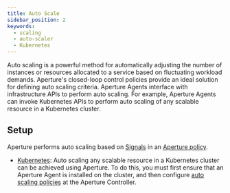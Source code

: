 ```yaml
---
title: Auto Scale
sidebar_position: 2
keywords:
  - scaling
  - auto-scaler
  - Kubernetes
---
```


Auto scaling is a powerful method for automatically adjusting the number of
instances or resources allocated to a service based on fluctuating workload
demands. Aperture's closed-loop control policies provide an ideal solution for
defining auto scaling criteria. Aperture Agents interface with infrastructure
APIs to perform auto scaling. For example, Aperture Agents can invoke Kubernetes
APIs to perform auto scaling of any scalable resource in a Kubernetes cluster.

## Setup

Aperture performs auto scaling based on
[Signals](concepts/policy/circuit#signal) in an
[Aperture policy](concepts/policy/policy.md).

- [Kubernetes](./kubernetes/kubernetes.md): Auto scaling any scalable resource
  in a Kubernetes cluster can be achieved using Aperture. To do this, you must
  first ensure that an Aperture Agent is installed on the cluster, and then
  configure [auto scaling policies](tutorials/auto-scale/auto-scale.md) at the
  Aperture Controller.
